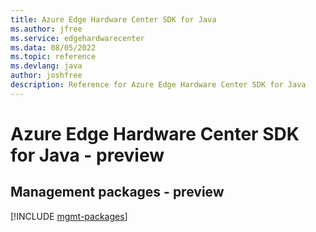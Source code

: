 ```yaml
---
title: Azure Edge Hardware Center SDK for Java
ms.author: jfree
ms.service: edgehardwarecenter
ms.data: 08/05/2022
ms.topic: reference
ms.devlang: java
author: joshfree
description: Reference for Azure Edge Hardware Center SDK for Java
---
```

# Azure Edge Hardware Center SDK for Java - preview

## Management packages - preview
[!INCLUDE [mgmt-packages](edge-hardware-center-mgmt-index.md)]